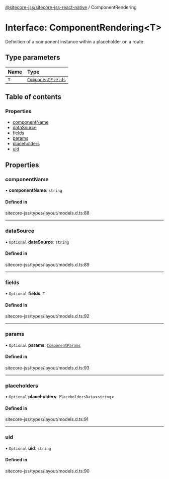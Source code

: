 [@sitecore-jss/sitecore-jss-react-native](../README.md) / ComponentRendering

# Interface: ComponentRendering\<T\>

Definition of a component instance within a placeholder on a route

## Type parameters

| Name | Type |
| :------ | :------ |
| `T` | [`ComponentFields`](ComponentFields.md) |

## Table of contents

### Properties

- [componentName](ComponentRendering.md#componentname)
- [dataSource](ComponentRendering.md#datasource)
- [fields](ComponentRendering.md#fields)
- [params](ComponentRendering.md#params)
- [placeholders](ComponentRendering.md#placeholders)
- [uid](ComponentRendering.md#uid)

## Properties

### componentName

• **componentName**: `string`

#### Defined in

sitecore-jss/types/layout/models.d.ts:88

___

### dataSource

• `Optional` **dataSource**: `string`

#### Defined in

sitecore-jss/types/layout/models.d.ts:89

___

### fields

• `Optional` **fields**: `T`

#### Defined in

sitecore-jss/types/layout/models.d.ts:92

___

### params

• `Optional` **params**: [`ComponentParams`](ComponentParams.md)

#### Defined in

sitecore-jss/types/layout/models.d.ts:93

___

### placeholders

• `Optional` **placeholders**: `PlaceholdersData`\<`string`\>

#### Defined in

sitecore-jss/types/layout/models.d.ts:91

___

### uid

• `Optional` **uid**: `string`

#### Defined in

sitecore-jss/types/layout/models.d.ts:90
